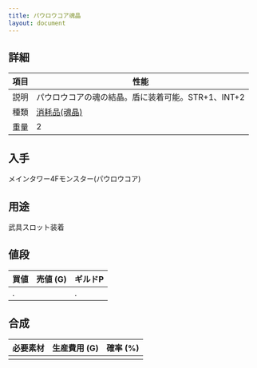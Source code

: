 ```yaml
---
title: パウロウコア魂晶
layout: document
---
```

## 詳細

|項目|性能|
|---|---|
|説明|パウロウコアの魂の結晶。盾に装着可能。STR+1、INT+2|
|種類|[消耗品(魂晶)](消耗品(魂晶))|
|重量|2|

## 入手

メインタワー4Fモンスター(パウロウコア)

## 用途

武具スロット装着

## 値段

|買値|売値 (G)|ギルドP|
|---|---|---|
|.||.|

## 合成

|必要素材|生産費用 (G)|確率 (%)|
|---|---|---|
||||
